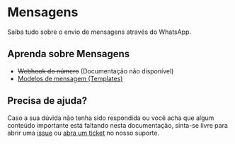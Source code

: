# Mensagens

Saiba tudo sobre o envio de mensagens através do WhatsApp.

## Aprenda sobre Mensagens

- ~~Webhook do número~~ (Documentação não disponível)
- [Modelos de mensagem (Templates)](message-template/README.md)

## Precisa de ajuda?

Caso a sua dúvida não tenha sido respondida ou você acha que algum conteúdo importante está faltando nesta documentação, sinta-se livre para abrir uma [issue](https://github.com/positusapps/quick-docs/issues) ou [abra um ticket](https://studio.posit.us/suporte) no nosso suporte.
